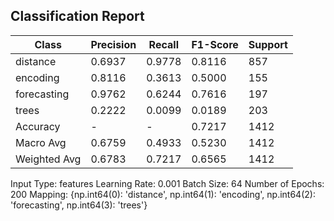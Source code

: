## Classification Report

| Class | Precision | Recall | F1-Score | Support |
|-------|-----------|--------|----------|---------|
| distance | 0.6937 | 0.9778 | 0.8116 | 857 |
| encoding | 0.8116 | 0.3613 | 0.5000 | 155 |
| forecasting | 0.9762 | 0.6244 | 0.7616 | 197 |
| trees | 0.2222 | 0.0099 | 0.0189 | 203 |
| Accuracy | - | - | 0.7217 | 1412 |
| Macro Avg | 0.6759 | 0.4933 | 0.5230 | 1412 |
| Weighted Avg | 0.6783 | 0.7217 | 0.6565 | 1412 |

Input Type: features
Learning Rate: 0.001
Batch Size: 64
Number of Epochs: 200
Mapping: {np.int64(0): 'distance', np.int64(1): 'encoding', np.int64(2): 'forecasting', np.int64(3): 'trees'}